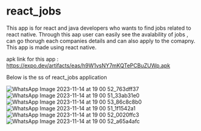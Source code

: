 # react_jobs 
This app is for react and java developers who wants to find jobs related to react native. 
Through this aap user can easily see the avalability of jobs , can go thorugh each companies details and can also apply to the comapny.
This app is made using react native. 

apk link for this app : https://expo.dev/artifacts/eas/h9W1vsNY7mKQTePCBuZUWp.apk

Below is the ss of react_jobs application


![WhatsApp Image 2023-11-14 at 19 00 52_763dff37](https://github.com/nidhisingh0055/react_jobs/assets/108945026/2c5e255c-145f-4ea3-a1f7-81b52aa74489)  
![WhatsApp Image 2023-11-14 at 19 00 51_33ab31e0](https://github.com/nidhisingh0055/react_jobs/assets/108945026/e858c7e0-b155-4f1e-b2e3-a9e389169eda) 
![WhatsApp Image 2023-11-14 at 19 00 53_86c8c8b0](https://github.com/nidhisingh0055/react_jobs/assets/108945026/29a276d3-7199-4a17-bea7-0efeafc715c1)
![WhatsApp Image 2023-11-14 at 19 00 51_1f1542a1](https://github.com/nidhisingh0055/react_jobs/assets/108945026/eddc124f-7d94-419c-83ed-ef45351ba3ac)
![WhatsApp Image 2023-11-14 at 19 00 52_0020ffc3](https://github.com/nidhisingh0055/react_jobs/assets/108945026/f58fddc8-6d62-4f0d-8d08-93f0a865ca14)
![WhatsApp Image 2023-11-14 at 19 00 52_a65a4afc](https://github.com/nidhisingh0055/react_jobs/assets/108945026/3a493cf0-f679-48d7-89cd-a704f30c92b7)
